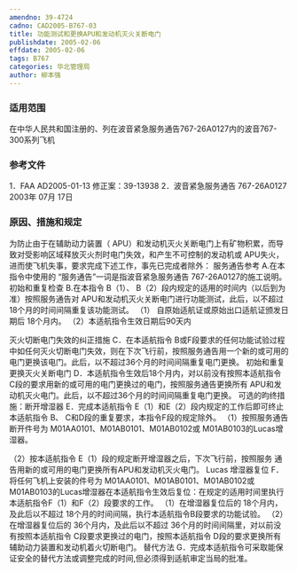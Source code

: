 ```yaml
---
amendno: 39-4724
cadno: CAD2005-B767-03
title: 功能测试和更换APU和发动机灭火关断电门
publishdate: 2005-02-06
effdate: 2005-02-06
tags: B767
categories: 华北管理局
author: 柳本强
---
```


### 适用范围 
在中华人民共和国注册的、列在波音紧急服务通告767-26A0127内的波音767-300系列飞机

### 参考文件
1．FAA AD2005-01-13       修正案：39-13938
 2．波音紧急服务通告 767-26A0127  2003年 07月 17日

### 原因、措施和规定 
为防止由于在辅助动力装置（ APU）和发动机灭火关断电门上有矿物积累，而导致对受影响区域释放灭火剂时电门失效，和产生不可控制的发动机或 APU失火，进而使飞机失事，要求完成下述工作，事先已完成者除外： 
   服务通告参考 
A.在本指令中使用的 “服务通告”一词是指波音紧急服务通告
767-26A0127的施工说明。    初始和重复检查 
B.在本指令 B（1）、 B（2）段内规定的适用的时间内（以后到为准）按照服务通告对 APU和发动机灭火关断电门进行功能测试，此后，以不超过18个月的时间间隔重复该功能测试。 
（1）
自原始适航证或原始出口适航证颁发日期后 18个月内。 
（2）本适航指令生效日期后90天内 

  
灭火切断电门失效的纠正措施 
C．在本适航指令 B或F段要求的任何功能试验过程中如任何灭火切断电门失效，则在下次飞行前，按照服务通告用一个新的或可用的电门更换该电门。此后，以不超过36个月的时间间隔重复电门更换。 
初始和重复更换灭火关断电门 
D．本适航指令生效后18个月内，对以前没有按照本适航指令 C段的要求用新的或可用的电门更换过的电门，按照服务通告更换所有 APU和发动机灭火电门。此后，以不超过36个月的时间间隔重复电门更换。 
可选的昀终措施：断开增湿器 
E．完成本适航指令 E（1）和E（2）段内规定的工作后即可终止本适航指令 B、 C和D段的重复要求，本指令F段的规定除外。 
（1）按照服务通告断开件号为 M01AA0101、M01AB0101、M01AB0102或 M01AB0103的Lucas增湿器。

（2）按本适航指令 E（1）段的规定断开增湿器之后，下次飞行前，按照服务
通告用新的或可用的电门更换所有APU和发动机灭火电门。 Lucas 增湿器复位 
F．将任何飞机上安装的件号为 M01AA0101、M01AB0101、M01AB0102或 M01AB0103的Lucas增湿器在本适航指令生效后复位：在规定的适用时间里执行本适航指令F（1）和F（2）段要求的工作。 
（1）在增湿器复位后的 18个月内，及此后以不超过 18个月的时间间隔，执行本适航指令B段要求的功能试验。 
（2）在增湿器复位后的 36个月内，及此后以不超过 36个月的时间间隔里，对以前没有按照本适航指令 C段要求更换过的电门，按照本适航指令 D段的要求更换所有辅助动力装置和发动机着火切断电门。 
替代方法 
G．完成本适航指令可采取能保证安全的替代方法或调整完成的时间,但必须得到适航审定当局的批准。 

  

